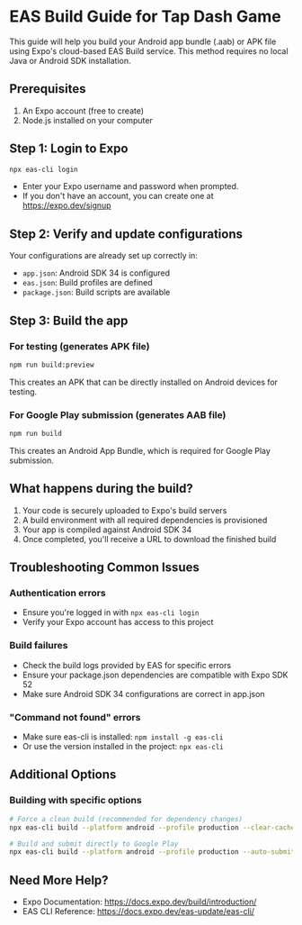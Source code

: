 # EAS Build Guide for Tap Dash Game

This guide will help you build your Android app bundle (.aab) or APK file using Expo's cloud-based EAS Build service. This method requires no local Java or Android SDK installation.

## Prerequisites

1. An Expo account (free to create)
2. Node.js installed on your computer

## Step 1: Login to Expo

```bash
npx eas-cli login
```

- Enter your Expo username and password when prompted.
- If you don't have an account, you can create one at https://expo.dev/signup

## Step 2: Verify and update configurations

Your configurations are already set up correctly in:
- `app.json`: Android SDK 34 is configured
- `eas.json`: Build profiles are defined
- `package.json`: Build scripts are available

## Step 3: Build the app

### For testing (generates APK file)

```bash
npm run build:preview
```

This creates an APK that can be directly installed on Android devices for testing.

### For Google Play submission (generates AAB file)

```bash
npm run build
```

This creates an Android App Bundle, which is required for Google Play submission.

## What happens during the build?

1. Your code is securely uploaded to Expo's build servers
2. A build environment with all required dependencies is provisioned
3. Your app is compiled against Android SDK 34
4. Once completed, you'll receive a URL to download the finished build

## Troubleshooting Common Issues

### Authentication errors
- Ensure you're logged in with `npx eas-cli login`
- Verify your Expo account has access to this project

### Build failures
- Check the build logs provided by EAS for specific errors
- Ensure your package.json dependencies are compatible with Expo SDK 52
- Make sure Android SDK 34 configurations are correct in app.json

### "Command not found" errors
- Make sure eas-cli is installed: `npm install -g eas-cli`
- Or use the version installed in the project: `npx eas-cli`

## Additional Options

### Building with specific options

```bash
# Force a clean build (recommended for dependency changes)
npx eas-cli build --platform android --profile production --clear-cache

# Build and submit directly to Google Play
npx eas-cli build --platform android --profile production --auto-submit
```

## Need More Help?

- Expo Documentation: https://docs.expo.dev/build/introduction/
- EAS CLI Reference: https://docs.expo.dev/eas-update/eas-cli/
